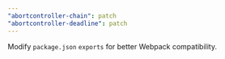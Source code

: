```yaml
---
"abortcontroller-chain": patch
"abortcontroller-deadline": patch
---
```


Modify `package.json` `exports` for better Webpack compatibility.
